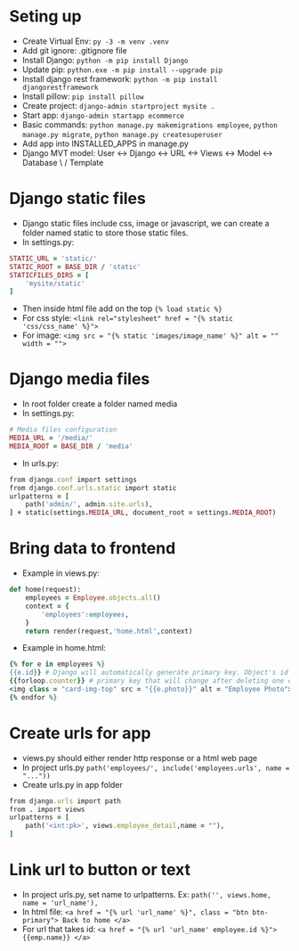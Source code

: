 # Seting up
- Create Virtual Env: ```py -3 -m venv .venv```
- Add git ignore: .gitignore file
- Install Django: ```python -m pip install Django```
- Update pip: ```python.exe -m pip install --upgrade pip```
- Install django rest framework: ```python -m pip install djangorestframework```
- Install pillow: ```pip install pillow```
- Create project: ```django-admin startproject mysite .```
- Start app: ```django-admin startapp ecommerce```
- Basic commands: ```python manage.py makemigrations employee```, ```python manage.py migrate```, ```python manage.py createsuperuser```
- Add app into INSTALLED_APPS in manage.py
- Django MVT model:
User <-> Django <-> URL <-> Views <-> Model <-> Database
                              \         /
                               Template


# Django static files
- Django static files include css, image or javascript, we can create a folder named static to store those static files. 
- In settings.py: 
```ruby
STATIC_URL = 'static/'
STATIC_ROOT = BASE_DIR / 'static'
STATICFILES_DIRS = [
    'mysite/static'
]
```
- Then inside html file add on the top ```{% load static %}```
- For css style: ```<link rel="stylesheet" href = "{% static 'css/css_name' %}">```
- For image: ```<img src = "{% static 'images/image_name' %}" alt = "" width = "">```


# Django media files
- In root folder create a folder named media
- In settings.py: 
```ruby
# Media files configuration
MEDIA_URL = '/media/'
MEDIA_ROOT = BASE_DIR / 'media'
```
- In urls.py:
```ruby
from django.conf import settings
from django.conf.urls.static import static
urlpatterns = [
    path('admin/', admin.site.urls),
] + static(settings.MEDIA_URL, document_root = settings.MEDIA_ROOT)
```

# Bring data to frontend
- Example in views.py:
```ruby
def home(request):
    employees = Employee.objects.all()
    context = {
        'employees':employees,
    }
    return render(request,'home.html',context)
```
- Example in home.html:
```ruby
{% for e in employees %}
{{e.id}} # Django will automatically generate primary key. Object's id will not change after deleting
{{forloop.counter}} # primary key that will change after deleting one object
<img class = "card-img-top" src = "{{e.photo}}" alt = "Employee Photo"> # add images
{% endfor %}
```

# Create urls for app
- views.py should either render http response or a html web page
- In project urls.py ```path('employees/', include('employees.urls', name = "..."))```
- Create urls.py in app folder
```ruby
from django.urls import path
from . import views
urlpatterns = [
    path('<int:pk>', views.employee_detail,name = ""),
]
```

# Link url to button or text
- In project urls.py, set name to urlpatterns. Ex: ```path('', views.home, name = 'url_name'),```
- In html file: ```<a href = "{% url 'url_name' %}", class = "btn btn-primary"> Back to home </a>```
- For url that takes id: ```<a href = "{% url 'url_name' employee.id %}"> {{emp.name}} </a>```